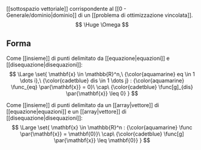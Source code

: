 [[sottospazio vettoriale]] corrispondente al [[0 - Generale/dominio|dominio]] di un [[problema di ottimizzazione vincolata]].
$$
\Huge \Omega
$$

## Forma


Come [[insieme]] di punti delimitato da [[equazione|equazioni]] e [[disequazione|disequazioni]]:
$$
\Large
\set{
	\mathbf{x} \in \mathbb{R}^n,\ 
	{\color{aquamarine} eq \in 1 \dots i},\ 
	{\color{cadetblue} dis \in 1 \dots j} 
	: 
	{\color{aquamarine} \func_{eq} \par{\mathbf{x}} = 0}\ 
	\cap\ 
	{\color{cadetblue} \func[g]_{dis} \par{\mathbf{x}} \leq 0}
}
$$

Come [[insieme]] di punti delimitato da un [[array|vettore]] di [[equazione|equazioni]] e un [[array|vettore]] di [[disequazione|disequazioni]]:
$$
\Large
\set{
	\mathbf{x} \in \mathbb{R}^n 
	: 
	{\color{aquamarine} \func \par{\mathbf{x}} = \mathbf{0}}\ 
	\cap\ 
	{\color{cadetblue} \func[g] \par{\mathbf{x}} \leq \mathbf{0}}
}
$$

